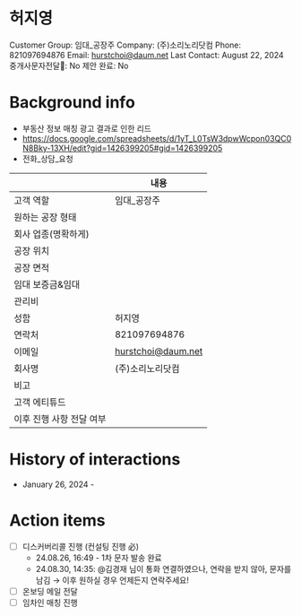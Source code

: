 # 허지영

Customer Group: 임대_공장주
Company: (주)소리노리닷컴
Phone: 821097694876
Email: hurstchoi@daum.net
Last Contact: August 22, 2024
중개사문자전달📩: No
제안 완료: No

# Background info

- 부동산 정보 매칭 광고 결과로 인한 리드
- https://docs.google.com/spreadsheets/d/1yT_L0TsW3dpwWcpon03QC0N8Bky-13XH/edit?gid=1426399205#gid=1426399205
- 전화_상담_요청

|  | 내용 |
| --- | --- |
| 고객 역할 | 임대_공장주 |
| 원하는 공장 형태 |  |
| 회사 업종(명확하게) |  |
| 공장 위치 |  |
| 공장 면적 |  |
| 임대 보증금&임대 |  |
| 관리비 |  |
| 성함 | 허지영 |
| 연락처 | 821097694876 |
| 이메일 | [hurstchoi@daum.net](mailto:hurstchoi@daum.net) |
| 회사명 | (주)소리노리닷컴 |
| 비고 |  |
| 고객 에티튜드 |  |
| 이후 진행 사항 전달 여부 |  |

# History of interactions

- January 26, 2024 -

# Action items

- [ ]  디스커버리콜 진행 (컨설팅 진행 必)
    - 24.08.26, 16:49 - 1차 문자 발송 완료
    - 24.08.30, 14:35: @김경재 님이 통화 연결하였으나, 연락을 받지 않아, 문자를 남김 → 이후 원하실 경우 언제든지 연락주세요!
- [ ]  온보딩 메일 전달
- [ ]  임차인 매칭 진행
